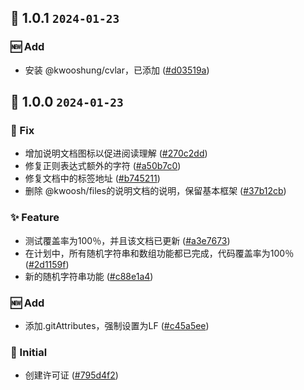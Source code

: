 ## 🎉 1.0.1 `2024-01-23`
### 🆕 Add
- 安装 @kwooshung/cvlar，已添加 ([#d03519a](https://github.com/kwooshung/files/commit/d03519a9b0ddd3df739b029e60d8aaf97fd71088))

## 🎉 1.0.0 `2024-01-23`
### 🐛 Fix
- 增加说明文档图标以促进阅读理解 ([#270c2dd](https://github.com/kwooshung/files/commit/270c2ddd9ed91a7ea7d2265020cc9dcb21f77b12))
- 修复正则表达式额外的字符 ([#a50b7c0](https://github.com/kwooshung/files/commit/a50b7c07339b0084478c846b5fe675225442dfd0))
- 修复文档中的标签地址 ([#b745211](https://github.com/kwooshung/files/commit/b7452116b13812c6ac058228d875f124ff68df36))
- 删除 @kwoosh/files的说明文档的说明，保留基本框架 ([#37b12cb](https://github.com/kwooshung/files/commit/37b12cb9edae4859f407a6f5c5a234df0445bf06))
### ✨ Feature
- 测试覆盖率为100％，并且该文档已更新 ([#a3e7673](https://github.com/kwooshung/files/commit/a3e767357675a2fc349510572ccaa52b72dad507))
- 在计划中，所有随机字符串和数组功能都已完成，代码覆盖率为100％ ([#2d1159f](https://github.com/kwooshung/files/commit/2d1159fc6f99ddd0769bc605a17c9269f271627e))
- 新的随机字符串功能 ([#c88e1a4](https://github.com/kwooshung/files/commit/c88e1a4e5511e913a6194df93b9e4c07a504813e))
### 🆕 Add
- 添加.gitAttributes，强制设置为LF ([#c45a5ee](https://github.com/kwooshung/files/commit/c45a5ee2722626b288c3088492f23fd9ef886452))
### 🍻 Initial
- 创建许可证 ([#795d4f2](https://github.com/kwooshung/files/commit/795d4f2ad6c17e7bcda8077242dc71464bfaee74))